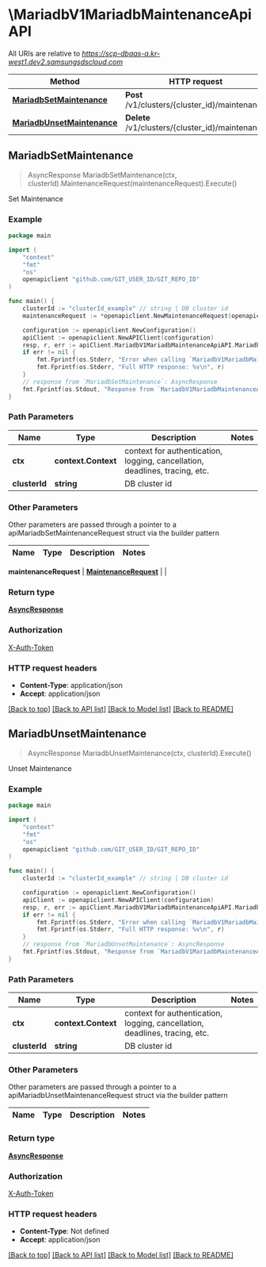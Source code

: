 # \MariadbV1MariadbMaintenanceApiAPI

All URIs are relative to *https://scp-dbaas-a.kr-west1.dev2.samsungsdscloud.com*

Method | HTTP request | Description
------------- | ------------- | -------------
[**MariadbSetMaintenance**](MariadbV1MariadbMaintenanceApiAPI.md#MariadbSetMaintenance) | **Post** /v1/clusters/{cluster_id}/maintenance | Set Maintenance
[**MariadbUnsetMaintenance**](MariadbV1MariadbMaintenanceApiAPI.md#MariadbUnsetMaintenance) | **Delete** /v1/clusters/{cluster_id}/maintenance | Unset Maintenance



## MariadbSetMaintenance

> AsyncResponse MariadbSetMaintenance(ctx, clusterId).MaintenanceRequest(maintenanceRequest).Execute()

Set Maintenance



### Example

```go
package main

import (
	"context"
	"fmt"
	"os"
	openapiclient "github.com/GIT_USER_ID/GIT_REPO_ID"
)

func main() {
	clusterId := "clusterId_example" // string | DB cluster id
	maintenanceRequest := *openapiclient.NewMaintenanceRequest(openapiclient.DayOfWeek("MON"), "StartMinute_example", "StartTime_example", "TermHour_example") // MaintenanceRequest | 

	configuration := openapiclient.NewConfiguration()
	apiClient := openapiclient.NewAPIClient(configuration)
	resp, r, err := apiClient.MariadbV1MariadbMaintenanceApiAPI.MariadbSetMaintenance(context.Background(), clusterId).MaintenanceRequest(maintenanceRequest).Execute()
	if err != nil {
		fmt.Fprintf(os.Stderr, "Error when calling `MariadbV1MariadbMaintenanceApiAPI.MariadbSetMaintenance``: %v\n", err)
		fmt.Fprintf(os.Stderr, "Full HTTP response: %v\n", r)
	}
	// response from `MariadbSetMaintenance`: AsyncResponse
	fmt.Fprintf(os.Stdout, "Response from `MariadbV1MariadbMaintenanceApiAPI.MariadbSetMaintenance`: %v\n", resp)
}
```

### Path Parameters


Name | Type | Description  | Notes
------------- | ------------- | ------------- | -------------
**ctx** | **context.Context** | context for authentication, logging, cancellation, deadlines, tracing, etc.
**clusterId** | **string** | DB cluster id | 

### Other Parameters

Other parameters are passed through a pointer to a apiMariadbSetMaintenanceRequest struct via the builder pattern


Name | Type | Description  | Notes
------------- | ------------- | ------------- | -------------

 **maintenanceRequest** | [**MaintenanceRequest**](MaintenanceRequest.md) |  | 

### Return type

[**AsyncResponse**](AsyncResponse.md)

### Authorization

[X-Auth-Token](../README.md#X-Auth-Token)

### HTTP request headers

- **Content-Type**: application/json
- **Accept**: application/json

[[Back to top]](#) [[Back to API list]](../README.md#documentation-for-api-endpoints)
[[Back to Model list]](../README.md#documentation-for-models)
[[Back to README]](../README.md)


## MariadbUnsetMaintenance

> AsyncResponse MariadbUnsetMaintenance(ctx, clusterId).Execute()

Unset Maintenance



### Example

```go
package main

import (
	"context"
	"fmt"
	"os"
	openapiclient "github.com/GIT_USER_ID/GIT_REPO_ID"
)

func main() {
	clusterId := "clusterId_example" // string | DB cluster id

	configuration := openapiclient.NewConfiguration()
	apiClient := openapiclient.NewAPIClient(configuration)
	resp, r, err := apiClient.MariadbV1MariadbMaintenanceApiAPI.MariadbUnsetMaintenance(context.Background(), clusterId).Execute()
	if err != nil {
		fmt.Fprintf(os.Stderr, "Error when calling `MariadbV1MariadbMaintenanceApiAPI.MariadbUnsetMaintenance``: %v\n", err)
		fmt.Fprintf(os.Stderr, "Full HTTP response: %v\n", r)
	}
	// response from `MariadbUnsetMaintenance`: AsyncResponse
	fmt.Fprintf(os.Stdout, "Response from `MariadbV1MariadbMaintenanceApiAPI.MariadbUnsetMaintenance`: %v\n", resp)
}
```

### Path Parameters


Name | Type | Description  | Notes
------------- | ------------- | ------------- | -------------
**ctx** | **context.Context** | context for authentication, logging, cancellation, deadlines, tracing, etc.
**clusterId** | **string** | DB cluster id | 

### Other Parameters

Other parameters are passed through a pointer to a apiMariadbUnsetMaintenanceRequest struct via the builder pattern


Name | Type | Description  | Notes
------------- | ------------- | ------------- | -------------


### Return type

[**AsyncResponse**](AsyncResponse.md)

### Authorization

[X-Auth-Token](../README.md#X-Auth-Token)

### HTTP request headers

- **Content-Type**: Not defined
- **Accept**: application/json

[[Back to top]](#) [[Back to API list]](../README.md#documentation-for-api-endpoints)
[[Back to Model list]](../README.md#documentation-for-models)
[[Back to README]](../README.md)

